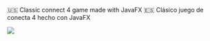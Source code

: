 🇺🇸 Classic connect 4 game made with JavaFX
🇪🇸 Clásico juego de conecta 4 hecho con JavaFX

<img src="https://m.media-amazon.com/images/I/81g30gJ6F8L._AC_SX425_.jpg">
